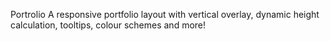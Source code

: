 Portrolio
A responsive portfolio layout with vertical overlay, dynamic height calculation, tooltips, colour schemes and more!



